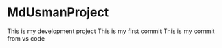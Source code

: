 # MdUsmanProject
This is my development project
This is my first commit
This is my commit from vs code
